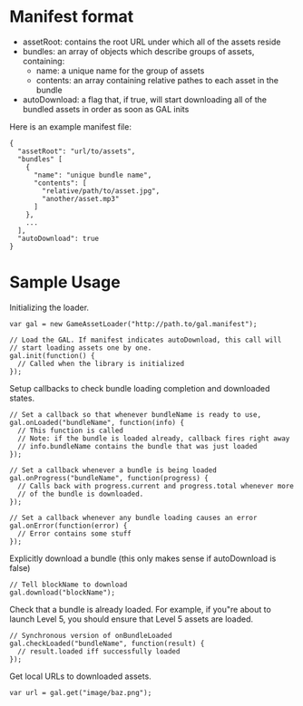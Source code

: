 # Manifest format

* assetRoot: contains the root URL under which all of the assets reside
* bundles: an array of objects which describe groups of assets, containing:
    * name: a unique name for the group of assets
    * contents: an array containing relative pathes to each asset in the bundle
* autoDownload: a flag that, if true, will start downloading all of the bundled
  assets in order as soon as GAL inits

Here is an example manifest file:

    {
      "assetRoot": "url/to/assets",
      "bundles" [
        {
          "name": "unique bundle name",
          "contents": [
            "relative/path/to/asset.jpg",
            "another/asset.mp3"
          ]
        },
        ...
      ],
      "autoDownload": true
    }

# Sample Usage

Initializing the loader.

    var gal = new GameAssetLoader("http://path.to/gal.manifest");

    // Load the GAL. If manifest indicates autoDownload, this call will
    // start loading assets one by one.
    gal.init(function() {
      // Called when the library is initialized
    });

Setup callbacks to check bundle loading completion and downloaded
states.

    // Set a callback so that whenever bundleName is ready to use,
    gal.onLoaded("bundleName", function(info) {
      // This function is called
      // Note: if the bundle is loaded already, callback fires right away
      // info.bundleName contains the bundle that was just loaded
    });

    // Set a callback whenever a bundle is being loaded
    gal.onProgress("bundleName", function(progress) {
      // Calls back with progress.current and progress.total whenever more
      // of the bundle is downloaded.
    });

    // Set a callback whenever any bundle loading causes an error
    gal.onError(function(error) {
      // Error contains some stuff
    });

Explicitly download a bundle (this only makes sense if autoDownload is
false)

    // Tell blockName to download
    gal.download("blockName");

Check that a bundle is already loaded. For example, if you"re about to
launch Level 5, you should ensure that Level 5 assets are loaded.

    // Synchronous version of onBundleLoaded
    gal.checkLoaded("bundleName", function(result) {
      // result.loaded iff successfully loaded
    });

Get local URLs to downloaded assets.

    var url = gal.get("image/baz.png");

